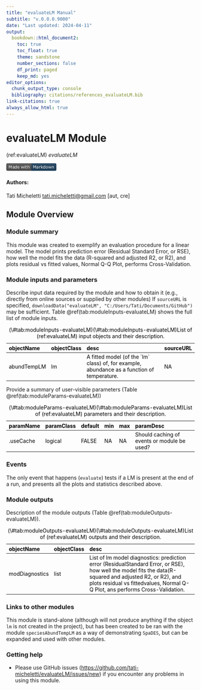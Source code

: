 ```yaml
---
title: "evaluateLM Manual"
subtitle: "v.0.0.0.9000"
date: "Last updated: 2024-04-11"
output:
  bookdown::html_document2:
    toc: true
    toc_float: true
    theme: sandstone
    number_sections: false
    df_print: paged
    keep_md: yes
editor_options:
  chunk_output_type: console
  bibliography: citations/references_evaluateLM.bib
link-citations: true
always_allow_html: true
---
```


# evaluateLM Module

<!-- the following are text references used in captions for LaTeX compatibility -->
(ref:evaluateLM) *evaluateLM*



[![made-with-Markdown](figures/markdownBadge.png)](https://commonmark.org)

<!-- if knitting to pdf remember to add the pandoc_args: ["--extract-media", "."] option to yml in order to get the badge images -->

#### Authors:

Tati Micheletti <tati.micheletti@gmail.com> [aut, cre]
<!-- ideally separate authors with new lines, '\n' not working -->

## Module Overview

### Module summary

This module was created to exemplify an evaluation procedure for a linear model. The model 
prints prediction error (Residual Standard Error, or RSE), how well the model fits the data 
(R-squared and adjusted R2, or R2), and plots residual vs fitted values, Normal Q-Q Plot, 
performs Cross-Validation.

### Module inputs and parameters

Describe input data required by the module and how to obtain it (e.g., directly from online sources or supplied by other modules)
If `sourceURL` is specified, `downloadData("evaluateLM", "C:/Users/Tati/Documents/GitHub")` may be sufficient.
Table \@ref(tab:moduleInputs-evaluateLM) shows the full list of module inputs.

<table class="table" style="color: black; margin-left: auto; margin-right: auto;">
<caption>(\#tab:moduleInputs-evaluateLM)(\#tab:moduleInputs-evaluateLM)List of (ref:evaluateLM) input objects and their description.</caption>
 <thead>
  <tr>
   <th style="text-align:left;"> objectName </th>
   <th style="text-align:left;"> objectClass </th>
   <th style="text-align:left;"> desc </th>
   <th style="text-align:left;"> sourceURL </th>
  </tr>
 </thead>
<tbody>
  <tr>
   <td style="text-align:left;"> abundTempLM </td>
   <td style="text-align:left;"> lm </td>
   <td style="text-align:left;"> A fitted model (of the `lm` class) of, for example, abundance as a function of temperature. </td>
   <td style="text-align:left;"> NA </td>
  </tr>
</tbody>
</table>

Provide a summary of user-visible parameters (Table \@ref(tab:moduleParams-evaluateLM))


<table class="table" style="color: black; margin-left: auto; margin-right: auto;">
<caption>(\#tab:moduleParams-evaluateLM)(\#tab:moduleParams-evaluateLM)List of (ref:evaluateLM) parameters and their description.</caption>
 <thead>
  <tr>
   <th style="text-align:left;"> paramName </th>
   <th style="text-align:left;"> paramClass </th>
   <th style="text-align:left;"> default </th>
   <th style="text-align:left;"> min </th>
   <th style="text-align:left;"> max </th>
   <th style="text-align:left;"> paramDesc </th>
  </tr>
 </thead>
<tbody>
  <tr>
   <td style="text-align:left;"> .useCache </td>
   <td style="text-align:left;"> logical </td>
   <td style="text-align:left;"> FALSE </td>
   <td style="text-align:left;"> NA </td>
   <td style="text-align:left;"> NA </td>
   <td style="text-align:left;"> Should caching of events or module be used? </td>
  </tr>
</tbody>
</table>

### Events

The only event that happens (`evaluate`) tests if a LM is present at the end of a run, and presents 
all the plots and statistics described above.

### Module outputs

Description of the module outputs (Table \@ref(tab:moduleOutputs-evaluateLM)).

<table class="table" style="color: black; margin-left: auto; margin-right: auto;">
<caption>(\#tab:moduleOutputs-evaluateLM)(\#tab:moduleOutputs-evaluateLM)List of (ref:evaluateLM) outputs and their description.</caption>
 <thead>
  <tr>
   <th style="text-align:left;"> objectName </th>
   <th style="text-align:left;"> objectClass </th>
   <th style="text-align:left;"> desc </th>
  </tr>
 </thead>
<tbody>
  <tr>
   <td style="text-align:left;"> modDiagnostics </td>
   <td style="text-align:left;"> list </td>
   <td style="text-align:left;"> List of lm model diagnostics: prediction error (ResidualStandard Error, or RSE), how well the model fits the data(R-squared and adjusted R2, or R2), and plots residual vs fittedvalues, Normal Q-Q Plot, ans performs Cross-Validation. </td>
  </tr>
</tbody>
</table>

### Links to other modules

This module is stand-alone (although will not produce anything if the object `lm` is not 
created in the project), but has been created to be ran with the module `speciesAbundTempLM` 
as a way of demonstrating `SpaDES`, but can be expanded and used with other modules.

### Getting help

- Please use GitHub issues (https://github.com/tati-micheletti/evaluateLM/issues/new) 
if you encounter any problems in using this module.
